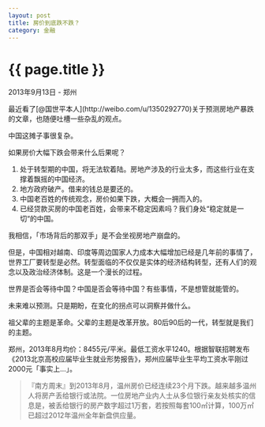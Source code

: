 ```yaml
---
layout: post
title: 房价到底跌不跌？
category: 金融
---
```

{{ page.title }}
================
<p class="meta">2013年9月13日 - 郑州</p>
最近看了[@国世平本人](http://weibo.com/u/1350292770)关于预测房地产暴跌的文章，也随便吐槽一些杂乱的观点。

中国这摊子事很复杂。

如果房价大幅下跌会带来什么后果呢？

1. 处于转型期的中国，将无法软着陆。房地产涉及的行业太多，而这些行业在支撑着飘摇的中国经济。
2. 地方政府破产。借来的钱总是要还的。
3. 中国老百姓的传统观念，房价如果下跌，大概会一拥而入的。
4. 已经贷款买房的中国老百姓，会带来不稳定因素吗？我们身处“稳定就是一切“的中国。

我相信，「市场背后的那双手」是不会坐视房地产崩盘的。

但是，中国相对越南、印度等周边国家人力成本大幅增加已经是几年前的事情了，世界工厂要转型是必然。转型面临的不仅仅是实体的经济结构转型，还有人们的观念以及政治经济体制。这是一个漫长的过程。

世界是否会等待中国？中国是否会等待中国？有些事情，不是想管就能管的。

未来难以预测。只是期盼，在变化的拐点可以洞察并做什么。

祖父辈的主题是革命。父辈的主题是改革开放。80后90后的一代，转型就是我们的主题。

郑州，2013年8月均价：8455元/平米。最低工资水平1240。根据智联招聘发布《2013北京高校应届毕业生就业形势报告》，郑州应届毕业生平均工资水平刚过2000元「事实上...」。

>『南方周末』到2013年8月，温州房价已经连续23个月下跌。越来越多温州人将房产丢给银行或法院。一位房地产业内人士从多位银行亲友处核实的信息是，被丢给银行的房产数字超过1万套，若按照每套100㎡计算，100万㎡已超过2012年温州全年新盘供应量。